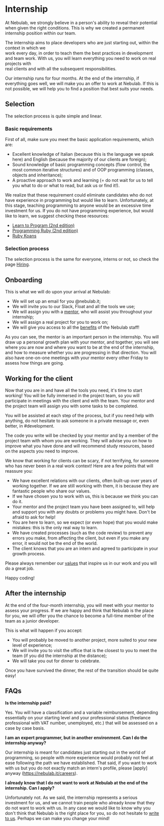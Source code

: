 # Internship

At Nebulab, we strongly believe in a person's ability to reveal their potential
when given the right conditions. This is why we created a permanent internship position
within our team.

The internship aims to place developers who are just starting out, within the context in which we  
work every day, in order to teach them the best practices in development and
team work. With us, you will learn everything you need to work on real projects with  
real clients and with all the subsequent responsibilities.

Our internship runs for four months. At the end of the internship, if everything goes well, 
we will make you an offer to work at Nebulab. If this is not possible, we will help you 
to find a position that best suits your needs.

## Selection

The selection process is quite simple and linear.

### Basic requirements

First of all, make sure you meet the basic application requirements, which are:

- Excellent knowledge of Italian (because this is the language we speak here) and English (because 
the majority of our clients are foreign);
- Sound knowledge of basic programming concepts (flow control, the most common iterative 
structures) and of OOP programming (classes, objects and inheritance);
- A proactive approach to work and learning (= do not wait for us to tell you what to do
or what to read, but ask us or find it!).

We realize that these requirement could eliminate candidates who do not have experience 
in programming but would like to learn. Unfortunately, at this stage, teaching programming to anyone
would be an excessive time investment for us. If you do not have programming experience,
but would like to learn, we suggest checking these resources:

- [Learn to Program (2nd edition)](https://pragprog.com/book/ltp2/learn-to-program)
- [Programming Ruby (2nd edition)](https://pragprog.com/book/ruby/programming-ruby)
- [Ruby Koans](http://rubykoans.com/)

### Selection process

The selection process is the same for everyone, interns or not, so check the page
[Hiring](https://github.com/nebulab/playbook/blob/master/procedure/hiring.md).

## Onboarding

This is what we will do upon your arrival at Nebulab:

- We will set up an email for you @nebulab.it;
- We will invite you to our Slack, Float and all the tools we use;
- We will assign you with a [mentor](https://github.com/nebulab/playbook/blob/master/crescita-personale/mentoring-e-1-1.md),
who will assist you throughout your internship;
- We will assign a real project for you to work on;
- We will give you access to all the [benefits](https://github.com/nebulab/playbook/blob/master/crescita-personale/benefit.md) 
of the Nebulab staff!

As you can see, the mentor is an important person in the internship. You will draw up a 
personal growth plan with your mentor, and together, you will see where you are now and where you want to be at the end of the internship, and 
how to measure whether you are progressing in that direction. You will also have one-on-one meetings 
with your mentor every other Friday to assess how things are going.

## Working for the client

Now that you are in and have all the tools you need, it's time to start working! 
You will be fully immersed in the project team, so you will participate in meetings
with the client and with the team. Your mentor and the project team will assign you with some tasks to 
be completed. 

You will be assisted at each step of the process, but if you need help with anything, do not hesitate to 
ask someone in a private message or, even better, in #development.

The code you write will be checked by your mentor and by a member of the project team 
with whom you are working. They will advise you on how to improve what you have done and will 
recommend study resources, based on the aspects you need to improve.  

We know that working for clients can be scary, if not terrifying, for someone who
has never been in a real work context! Here are a few points that will
reassure you:

- We have excellent relations with our clients, often built-up over years of working together.
If we are still working with them, it is because they are fantastic people who share our values.
- If we have chosen you to work with us, this is because we think you can do it.
- Your mentor and the project team you have been assigned to, will help and support you 
with any doubts or problems you might have. Don't be afraid to ask for help!
- You are here to learn, so we expect (or even hope) that you would make mistakes: this is 
the only real way to learn.
- We have created processes (such as the code review) to prevent any errors you make, from 
affecting the client, but even if you make any error, it would not be the end of the world.
- The client knows that you are an intern and agreed to participate in your growth process.

Please always remember our [values](https://github.com/nebulab/playbook/blob/master/su-di-noi/valori.md) 
that inspire us in our work and you will do a great job.

Happy coding!

## After the internship

At the end of the four-month internship, you will meet with your mentor to assess 
your progress. If we are happy and think that Nebulab is the place for you, 
we will offer you the chance to become a full-time member of the team as a junior developer. 

This is what will happen if you accept:

- You will probably be moved to another project, more suited to your new level of experience;
- We will invite you to visit the office that is the closest to you to meet the team (if you did the 
internship at the distance);
- We will take you out for dinner to celebrate.

Once you have survived the dinner, the rest of the transition should be quite easy!

## FAQs

**Is the internship paid?**

Yes. You will have a classification and a variable reimbursement, depending essentially on your starting level 
and your professional status (freelance professional with VAT number, unemployed, etc.) 
that will be assessed on a case by case basis.

**I am an expert programmer, but in another environment. Can I do the internship anyway?**

Our internship is meant for candidates just starting out in the world of programming,
so people with more experience would probably not feel at ease following the 
path we have established. That said, if you want to work with us but you do not exactly match 
an intern's profile, please [apply] anyway (https://nebulab.it/careers).  

**I already know that I do not want to work at Nebulab at the end of the internship. Can I apply?**

Unfortunately not. As we said, the internship represents a serious investment for us, 
and we cannot train people who already know that they do not want to work with us. In any case
we would like to know why you don't think that Nebulab is the right place for you, so do not hesitate to
[write to us](https://nebulab.it/contact-us/). Perhaps we can make you change your mind!
